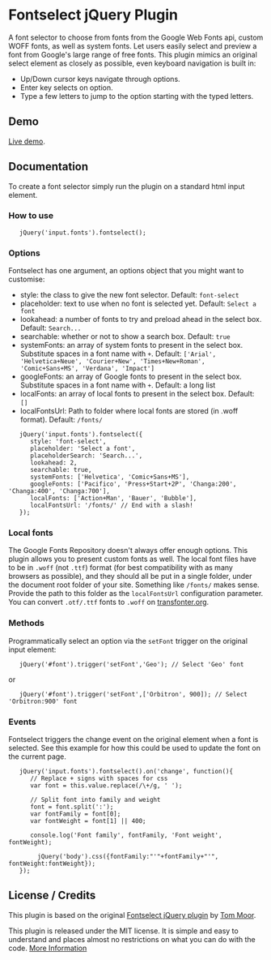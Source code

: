 # Fontselect jQuery Plugin

A font selector to choose from fonts from the Google Web Fonts api, custom WOFF fonts, as well as system fonts.
Let users easily select and preview a font from Google's large range of free fonts.
This plugin mimics an original select element as closely as possible, even keyboard
navigation is built in:

- Up/Down cursor keys navigate through options.
- Enter key selects on option.
- Type a few letters to jump to the option starting with the typed letters.

## Demo

[Live demo](https://av01d.github.io/fontselect-jquery-plugin/index.html).

## Documentation

To create a font selector simply run the plugin on a standard html input element.

### How to use

```
   jQuery('input.fonts').fontselect();
```

### Options

Fontselect has one argument, an options object that you might want to customise:

* style: the class to give the new font selector. Default: `font-select`
* placeholder: text to use when no font is selected yet. Default: `Select a font`
* lookahead: a number of fonts to try and preload ahead in the select box. Default: `Search...`
* searchable: whether or not to show a search box. Default: `true`
* systemFonts: an array of system fonts to present in the select box. Substitute spaces in a font name with `+`. Default: `['Arial', 'Helvetica+Neue', 'Courier+New', 'Times+New+Roman', 'Comic+Sans+MS', 'Verdana', 'Impact']`
* googleFonts: an array of Google fonts to present in the select box. Substitute spaces in a font name with `+`. Default: a long list
* localFonts: an array of local fonts to present in the select box. Default: `[]`
* localFontsUrl: Path to folder where local fonts are stored (in .woff format). Default: `/fonts/`

```
   jQuery('input.fonts').fontselect({
      style: 'font-select',
      placeholder: 'Select a font',
      placeholderSearch: 'Search...',
      lookahead: 2,
      searchable: true,
      systemFonts: ['Helvetica', 'Comic+Sans+MS'],
      googleFonts: ['Pacifico', 'Press+Start+2P', 'Changa:200', 'Changa:400', 'Changa:700'],
      localFonts: ['Action+Man', 'Bauer', 'Bubble'],
      localFontsUrl: '/fonts/' // End with a slash!
   });
```

### Local fonts

The Google Fonts Repository doesn't always offer enough options. This plugin allows you to present
custom fonts as well. The local font files have to be in `.woff` (not `.ttf`) format (for best compatibility with as many browsers as possible), and they should all be put in a single folder, under the document root folder of your site. Something like `/fonts/` makes sense.
Provide the path to this folder as the `localFontsUrl` configuration parameter.
You can convert `.otf/.ttf` fonts to `.woff` on [transfonter.org](https://transfonter.org/).

### Methods

Programmatically select an option via the `setFont` trigger on the original input element:
```
   jQuery('#font').trigger('setFont','Geo'); // Select 'Geo' font
```
or
```
   jQuery('#font').trigger('setFont',['Orbitron', 900]); // Select 'Orbitron:900' font
```

### Events

Fontselect triggers the change event on the original element when a font is selected.
See this example for how this could be used to update the font on the current page.

```
   jQuery('input.fonts').fontselect().on('change', function(){
      // Replace + signs with spaces for css
      var font = this.value.replace(/\+/g, ' ');

      // Split font into family and weight
      font = font.split(':');
      var fontFamily = font[0];
      var fontWeight = font[1] || 400;

      console.log('Font family', fontFamily, 'Font weight', fontWeight);

		jQuery('body').css({fontFamily:"'"+fontFamily+"'", fontWeight:fontWeight});
   });
```

## License / Credits

This plugin is based on the original [Fontselect jQuery plugin](https://github.com/tommoor/fontselect-jquery-plugin) by [Tom Moor](https://github.com/tommoor).

This plugin is released under the MIT license. It is simple and easy to understand and places almost no restrictions on what you can do with the code.
[More Information](http://en.wikipedia.org/wiki/MIT_License)

